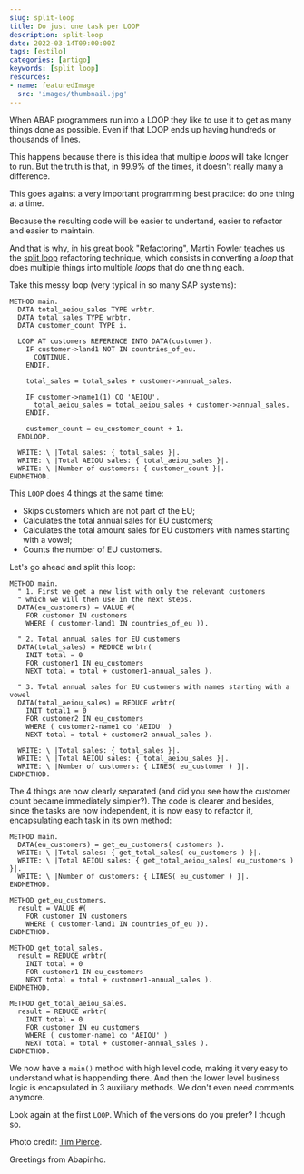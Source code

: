 ```yaml
---
slug: split-loop
title: Do just one task per LOOP
description: split-loop
date: 2022-03-14T09:00:00Z
tags: [estilo]
categories: [artigo]
keywords: [split loop]
resources:
- name: featuredImage
  src: 'images/thumbnail.jpg'
---
```

When ABAP programmers run into a LOOP they like to use it to get as many things done as possible. Even if that LOOP ends up having hundreds or thousands of lines.
<!--more-->

This happens because there is this idea that multiple _loops_ will take longer to run. But the truth is that, in 99.9% of the times, it doesn't really many a difference.

This goes against a very important programming best practice: do one thing at a time.

Because the resulting code will be easier to undertand, easier to refactor and easier to maintain.

And that is why, in his great book "Refactoring", Martin Fowler teaches us the [split loop][1] refactoring technique, which consists in converting a _loop_ that does multiple things into multiple _loops_ that do one thing each.

Take this messy loop (very typical in so many SAP systems):

```ABAP
METHOD main.
  DATA total_aeiou_sales TYPE wrbtr.
  DATA total_sales TYPE wrbtr.
  DATA customer_count TYPE i.

  LOOP AT customers REFERENCE INTO DATA(customer).
    IF customer->land1 NOT IN countries_of_eu.
      CONTINUE.
    ENDIF.

    total_sales = total_sales + customer->annual_sales.

    IF customer->name1(1) CO 'AEIOU'.
      total_aeiou_sales = total_aeiou_sales + customer->annual_sales.
    ENDIF.

    customer_count = eu_customer_count + 1.
  ENDLOOP.

  WRITE: \ |Total sales: { total_sales }|.
  WRITE: \ |Total AEIOU sales: { total_aeiou_sales }|.
  WRITE: \ |Number of customers: { customer_count }|.
ENDMETHOD.
```

This `LOOP` does 4 things at the same time:

- Skips customers which are not part of the EU;
- Calculates the total annual sales for EU customers;
- Calculates the total amount sales for EU customers with names starting with a vowel;
- Counts the number of EU customers.

Let's go ahead and split this loop:

```ABAP
METHOD main.
  " 1. First we get a new list with only the relevant customers
  " which we will then use in the next steps.
  DATA(eu_customers) = VALUE #(
    FOR customer IN customers
    WHERE ( customer-land1 IN countries_of_eu )).

  " 2. Total annual sales for EU customers
  DATA(total_sales) = REDUCE wrbtr(
    INIT total = 0
    FOR customer1 IN eu_customers
    NEXT total = total + customer1-annual_sales ).

  " 3. Total annual sales for EU customers with names starting with a vowel
  DATA(total_aeiou_sales) = REDUCE wrbtr(
    INIT total1 = 0
    FOR customer2 IN eu_customers
    WHERE ( customer2-name1 co 'AEIOU' )
    NEXT total = total + customer2-annual_sales ).

  WRITE: \ |Total sales: { total_sales }|.
  WRITE: \ |Total AEIOU sales: { total_aeiou_sales }|.
  WRITE: \ |Number of customers: { LINES( eu_customer ) }|.
ENDMETHOD.
```

The 4 things are now clearly separated (and did you see how the customer count became immediately simpler?). The code is clearer and besides, since the tasks are now independent, it is now easy to refactor it, encapsulating each task in its own method:

```ABAP
METHOD main.
  DATA(eu_customers) = get_eu_customers( customers ).
  WRITE: \ |Total sales: { get_total_sales( eu_customers ) }|.
  WRITE: \ |Total AEIOU sales: { get_total_aeiou_sales( eu_customers ) }|.
  WRITE: \ |Number of customers: { LINES( eu_customer ) }|.
ENDMETHOD.

METHOD get_eu_customers.
  result = VALUE #(
    FOR customer IN customers
    WHERE ( customer-land1 IN countries_of_eu )).
ENDMETHOD.

METHOD get_total_sales.
  result = REDUCE wrbtr(
    INIT total = 0
    FOR customer1 IN eu_customers
    NEXT total = total + customer1-annual_sales ).
ENDMETHOD.

METHOD get_total_aeiou_sales.
  result = REDUCE wrbtr(
    INIT total = 0
    FOR customer IN eu_customers
    WHERE ( customer-name1 co 'AEIOU' )
    NEXT total = total + customer-annual_sales ).
ENDMETHOD.
```

We now have a `main()` method with high level code, making it very easy to understand what is happending there. And then the lower level business logic is encapsulated in 3 auxiliary methods. We don't even need comments anymore.

Look again at the first `LOOP`. Which of the versions do you prefer? I though so.

Photo credit: [Tim Pierce][2].

Greetings from Abapinho.

[1]: https://refactoring.com/catalog/splitLoop.html
[2]: https://www.flickr.com/photos/qwrrty/5877478960/
